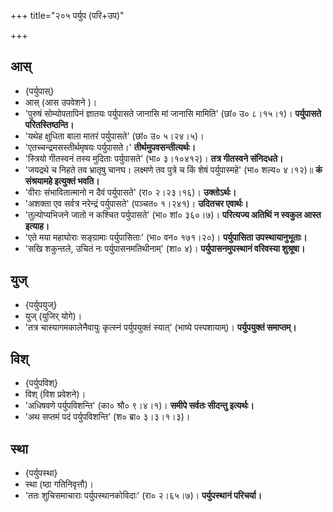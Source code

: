 +++
title="२०५ पर्युप (परि+उप)"

+++

## आस्
- {पर्युपास्}
- आस् (आस उपवेशने )।
- 'पुरुषं सोम्योपतापिनं ज्ञातयः पर्युपासते जानासि मां जानासि मामिति' (छां० उ० ८।१५।१)। **पर्युपासते परितस्तिष्ठन्ति।**
- 'यथेह क्षुधिता बाला मातरं पर्युपासते' (छां० उ० ५।२४।५)।
- 'एतच्चन्द्रमसस्तीर्थमृषयः पर्युपासते।' **तीर्थमुपवसन्तीत्यर्थः।**
- 'स्त्रियो गीतस्वनं तस्य मुदिताः पर्युपासते' (भा० ३।१०४१२)। **तत्र गीतस्वने संनिदधते।**
- 'जयद्रथे च निहते तव भ्रातृषु चानघ। लक्ष्मणे तव पुत्रे च किं शेषं पर्युपास्महे' (भा० शल्य० ४।१२)॥ **कं संश्रयामहे इत्युक्तं भवति।**
- 'वीराः संभावितात्मानो न दैवं पर्युपासते' (रा० २।२३।१६)। **उक्तोऽर्थः।**
- 'अशक्ता एव सर्वत्र नरेन्द्रं पर्युपासते' (पञ्चत० १।२४१)। **उदितचर एवार्थः।**
- 'तुल्योप्यभिजने जातो न कश्चित पर्युपासते' (भा० शां० ३६०।७)। **परित्यज्य अतिथिं न स्वकुल आस्त इत्याह।**
- 'एते मया महाघोराः सङ्ग्रामाः पर्युपासिताः' (भा० वन० १७१।२०)। **पर्युपासिता उपस्थायानुभूताः।**
- 'सखि शकुन्तले, उचितं नः पर्युपासनमतिथीनाम्' (शा० ४)। **पर्युपासनमुपस्थानं वरिवस्या शुश्रूषा।**

## युज्
- {पर्युपयुज्}
- युज् (युजिर् योगे)।
- 'तत्र चास्यागमकालेनैवायुः कृत्स्नं पर्युपयुक्तं स्यात्' (भाष्ये पस्पशायाम्)। **पर्युपयुक्तं समाप्तम्।**

## विश्
- {पर्युपविश्}
- विश् (विश प्रवेशने)।
- 'अधिषवणे पर्युपविशन्ति' (का० श्रौ० ९।४।१)। **समीपे सर्वतः सीदन्तु इत्यर्थः।**
- 'अथ सप्तमं पदं पर्युपविशन्ति' (श० ब्रा० ३।३।१।३)।

## स्था
- {पर्युपस्था}
- स्था (ष्ठा गतिनिवृत्तौ)।
- 'ततः शुचिसमाचाराः पर्युपस्थानकोविदाः' (रा० २।६५।७)। **पर्युपस्थानं परिचर्या।**
